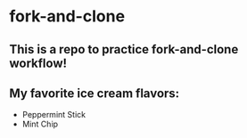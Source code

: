 # fork-and-clone
## This is a repo to practice fork-and-clone workflow!

## My favorite ice cream flavors:
- Peppermint Stick
- Mint Chip

